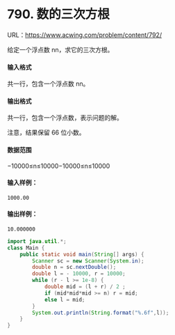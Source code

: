 # 790. 数的三次方根

URL：https://www.acwing.com/problem/content/792/

给定一个浮点数 nn，求它的三次方根。

#### 输入格式

共一行，包含一个浮点数 nn。

#### 输出格式

共一行，包含一个浮点数，表示问题的解。

注意，结果保留 66 位小数。

#### 数据范围

−10000≤n≤10000−10000≤n≤10000

#### 输入样例：

```
1000.00
```

#### 输出样例：

```
10.000000
```

```java
import java.util.*;
class Main {
    public static void main(String[] args) {
        Scanner sc = new Scanner(System.in);
        double n = sc.nextDouble();
        double l = - 10000, r = 10000;
        while (r - l >= 1e-8) {
            double mid = (l + r) / 2 ;
            if (mid*mid*mid >= n) r = mid;
            else l = mid;
        }
        System.out.println(String.format("%.6f",l));
    }
}
```

